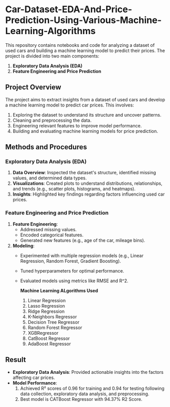 # Car-Dataset-EDA-And-Price-Prediction-Using-Various-Machine-Learning-Algorithms

This repository contains notebooks and code for analyzing a dataset of used cars and building a machine learning model to predict their prices. The project is divided into two main components:

1. **Exploratory Data Analysis (EDA)**
2. **Feature Engineering and Price Prediction**
   
## Project Overview

The project aims to extract insights from a dataset of used cars and develop a machine learning model to predict car prices. This involves:

1. Exploring the dataset to understand its structure and uncover patterns.
2. Cleaning and preprocessing the data.
3. Engineering relevant features to improve model performance.
4. Building and evaluating machine learning models for price prediction.

## Methods and Procedures

### Exploratory Data Analysis (EDA)

1. **Data Overview**: Inspected the dataset's structure, identified missing values, and determined data types.
2. **Visualizations**: Created plots to understand distributions, relationships, and trends (e.g., scatter plots, histograms, and heatmaps).
3. **Insights**: Highlighted key findings regarding factors influencing used car prices.

### Feature Engineering and Price Prediction

1. **Feature Engineering**:
   - Addressed missing values.
   - Encoded categorical features.
   - Generated new features (e.g., age of the car, mileage bins).
2. **Modeling**:
   - Experimented with multiple regression models (e.g., Linear Regression, Random Forest, Gradient Boosting).
   - Tuned hyperparameters for optimal performance.
   - Evaluated models using metrics like RMSE and R^2.

      **Machine Learning ALgorithms Used**
      1. Linear Regression
      2. Lasso Regression
      3. Ridge Regression
      4. K-Neighbors Regressor
      5. Decision Tree Regressor
      6. Random Forest Regressor
      7. XGBRegressor
      8. CatBoost Regressor
      9. AdaBoost Regressor


## Result
- **Exploratory Data Analysis**: Provided actionable insights into the factors affecting car prices.
- **Model Performance**:
  1. Achieved R² scores of 0.96 for training and 0.94 for testing following data collection, exploratory data analysis, and      preprocessing.
  2. Best model is CATBoost Regressor with 94.37% R2 Score.
